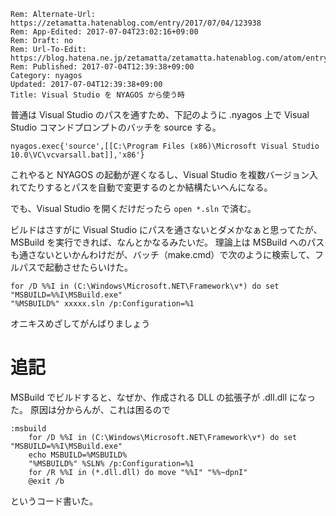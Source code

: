 ```header
Rem: Alternate-Url: https://zetamatta.hatenablog.com/entry/2017/07/04/123938
Rem: App-Edited: 2017-07-04T23:02:16+09:00
Rem: Draft: no
Rem: Url-To-Edit: https://blog.hatena.ne.jp/zetamatta/zetamatta.hatenablog.com/atom/entry/8599973812276626741
Rem: Published: 2017-07-04T12:39:38+09:00
Category: nyagos
Updated: 2017-07-04T12:39:38+09:00
Title: Visual Studio を NYAGOS から使う時
```
普通は Visual Studio のパスを通すため、下記のように .nyagos 上で Visual Studio コマンドプロンプトのバッチを source する。

```
nyagos.exec{'source',[[C:\Program Files (x86)\Microsoft Visual Studio 10.0\VC\vcvarsall.bat]],'x86'}
```

これやると NYAGOS の起動が遅くなるし、Visual Studio を複数バージョン入れてたりするとパスを自動で変更するのとか結構たいへんになる。

でも、Visual Studio を開くだけだったら `open *.sln` で済む。

ビルドはさすがに Visual Studio にパスを通さないとダメかなぁと思ってたが、
MSBuild を実行できれば、なんとかなるみたいだ。
理論上は MSBuild へのパスも通さないといかんわけだが、バッチ（make.cmd）で次のように検索して、フルパスで起動させたらいけた。

```
for /D %%I in (C:\Windows\Microsoft.NET\Framework\v*) do set "MSBUILD=%%I\MSBuild.exe"
"%MSBUILD%" xxxxx.sln /p:Configuration=%1
```

オニキスめざしてがんばりましょう

追記
===

MSBuild でビルドすると、なぜか、作成される DLL の拡張子が .dll.dll になった。
原因は分からんが、これは困るので

```
:msbuild
    for /D %%I in (C:\Windows\Microsoft.NET\Framework\v*) do set "MSBUILD=%%I\MSBuild.exe"
    echo MSBUILD=%MSBUILD%
    "%MSBUILD%" %SLN% /p:Configuration=%1
    for /R %%I in (*.dll.dll) do move "%%I" "%%~dpnI"
    @exit /b
```

というコード書いた。
